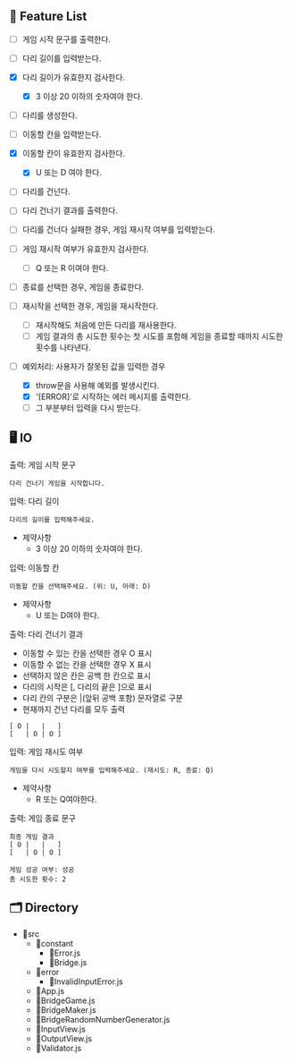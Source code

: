 ## 📝 Feature List

- [ ] 게임 시작 문구를 출력한다.

- [ ] 다리 길이를 입력받는다.

- [x] 다리 길이가 유효한지 검사한다.

  - [x] 3 이상 20 이하의 숫자여야 한다.

- [ ] 다리를 생성한다.

- [ ] 이동할 칸을 입력받는다.

- [x] 이동할 칸이 유효한지 검사한다.

  - [x] U 또는 D 여야 한다.

- [ ] 다리를 건넌다.

- [ ] 다리 건너기 결과를 출력한다.

- [ ] 다리를 건너다 실패한 경우, 게임 재시작 여부를 입력받는다.

- [ ] 게임 재시작 여부가 유효한지 검사한다.

  - [ ] Q 또는 R 이여야 한다.

- [ ] 종료를 선택한 경우, 게임을 종료한다.

- [ ] 재시작을 선택한 경우, 게임을 재시작한다.

  - [ ] 재시작해도 처음에 만든 다리를 재사용한다.
  - [ ] 게임 결과의 총 시도한 횟수는 첫 시도를 포함해 게임을 종료할 때까지 시도한 횟수를 나타낸다.

- [ ] 예외처리: 사용자가 잘못된 값을 입력한 경우

  - [x] throw문을 사용해 예외를 발생시킨다.
  - [x] '[ERROR]'로 시작하는 에러 메시지를 출력한다.
  - [ ] 그 부분부터 입력을 다시 받는다.

## 🖥 IO

출력: 게임 시작 문구

```
다리 건너기 게임을 시작합니다.
```

입력: 다리 길이

```
다리의 길이를 입력해주세요.
```

- 제약사항
  - 3 이상 20 이하의 숫자여야 한다.

입력: 이동할 칸

```
이동할 칸을 선택해주세요. (위: U, 아래: D)
```

- 제약사항
  - U 또는 D여야 한다.

출력: 다리 건너기 결과

- 이동할 수 있는 칸을 선택한 경우 O 표시
- 이동할 수 없는 칸을 선택한 경우 X 표시
- 선택하지 않은 칸은 공백 한 칸으로 표시
- 다리의 시작은 [, 다리의 끝은 ]으로 표시
- 다리 칸의 구분은 |(앞뒤 공백 포함) 문자열로 구분
- 현재까지 건넌 다리를 모두 출력

```
[ O |   |   ]
[   | O | O ]
```

입력: 게임 재시도 여부

```
게임을 다시 시도할지 여부를 입력해주세요. (재시도: R, 종료: Q)
```

- 제약사항
  - R 또는 Q여야한다.

출력: 게임 종료 문구

```
최종 게임 결과
[ O |   |   ]
[   | O | O ]

게임 성공 여부: 성공
총 시도한 횟수: 2
```

## 🗂 Directory

- 📁src
  - 📁constant
    - 📜Error.js
    - 📜Bridge.js
  - 📁error
    - 📜InvalidInputError.js
  - 📜App.js
  - 📜BridgeGame.js
  - 📜BridgeMaker.js
  - 📜BridgeRandomNumberGenerator.js
  - 📜InputView.js
  - 📜OutputView.js
  - 📜Validator.js

